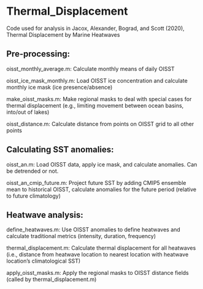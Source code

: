 # Thermal_Displacement
Code used for analysis in Jacox, Alexander, Bograd, and Scott (2020), Thermal Displacement by Marine Heatwaves

## Pre-processing: 

oisst_monthly_average.m: Calculate monthly means of daily OISST

oisst_ice_mask_monthly.m: Load OISST ice concentration and calculate monthly ice mask (ice presence/absence)

make_oisst_masks.m: Make regional masks to deal with special cases for thermal displacement (e.g., limiting movement between ocean basins, into/out of lakes)

oisst_distance.m: Calculate distance from points on OISST grid to all other points




## Calculating SST anomalies:

oisst_an.m: Load OISST data, apply ice mask, and calculate anomalies. Can be detrended or not.

oisst_an_cmip_future.m: Project future SST by adding CMIP5 ensemble mean to historical OISST, calculate anomalies for the future period (relative to future climatology)



## Heatwave analysis:

define_heatwaves.m: Use OISST anomalies to define heatwaves and calculate traditional metrics (intensity, duration, frequency)

thermal_displacement.m: Calculate thermal displacement for all heatwaves (i.e., distance from heatwave location to nearest location with heatwave location’s climatological SST) 

apply_oisst_masks.m: Apply the regional masks to OISST distance fields (called by thermal_displacement.m)
